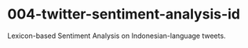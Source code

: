 # 004-twitter-sentiment-analysis-id
Lexicon-based Sentiment Analysis on Indonesian-language tweets.
